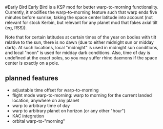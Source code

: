 #Early Bird
Early Bird is a KSP mod for better warp-to-morning functionality.
Currently, it modifies the warp-to-morning feature such that warp ends five
minutes before sunrise, taking the space center latitude into account (not
relevant for stock Kerbin, but relevant for any planet mod that fakes axial
tilt (eg, RSS)).

Note that for certain latitudes at certain times of the year on bodies with
tilt relative to the sun, there is no dawn (due to either midnight sun or
midday dark). At such locations, local "midnight" is used in midnight sun
conditions, and local "noon" is used for midday dark conditions. Also, time
of day is undefined at the exact poles, so you may suffer rhino daemons if
the space center is exactly on a pole.

## planned features
* adjustable time offset for warp-to-morning
* flight mode warp-to-morning: warp to morning for the current landed
  location, anywhere on any planet
* warp to arbitrary time of day
* warp to arbitrary planet on horizon (or any other "hour")
* KAC integration
* orbital warp-to-"morning"
